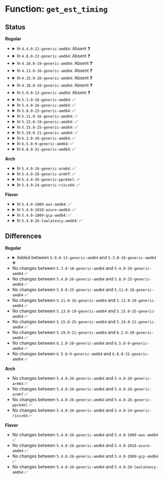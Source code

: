 # Function: <code>get_est_timing</code>

## Status
<b>Regular</b>
<ul>
<li>
<details>
<summary>In <code>4.4.0-21-generic-amd64</code>: Absent ❓</summary>

```json
{
  "name": "get_est_timing",
  "collision_type": "Unique Static",
  "inline_type": "Full",
  "funcs": [
    {
      "addr": 18446744071583496544,
      "name": "get_est_timing",
      "external": false,
      "loc": "drivers/video/fbdev/core/fbmon.c:409",
      "file": "drivers/video/fbdev/core/fbmon.c",
      "inline": "not declared, inlined",
      "caller_inline": [
        "drivers/video/fbdev/core/fbmon.c:fb_create_modedb"
      ],
      "caller_func": []
    }
  ],
  "symbols": []
}
```
</details>
</li>
<li>
<details>
<summary>In <code>4.8.0-22-generic-amd64</code>: Absent ❓</summary>

```json
{
  "name": "get_est_timing",
  "collision_type": "Unique Static",
  "inline_type": "Full",
  "funcs": [
    {
      "addr": 18446744071583816911,
      "name": "get_est_timing",
      "external": false,
      "loc": "drivers/video/fbdev/core/fbmon.c:409",
      "file": "drivers/video/fbdev/core/fbmon.c",
      "inline": "not declared, inlined",
      "caller_inline": [
        "drivers/video/fbdev/core/fbmon.c:fb_create_modedb"
      ],
      "caller_func": []
    }
  ],
  "symbols": []
}
```
</details>
</li>
<li>
<details>
<summary>In <code>4.10.0-19-generic-amd64</code>: Absent ❓</summary>

```json
{
  "name": "get_est_timing",
  "collision_type": "Unique Static",
  "inline_type": "Full",
  "funcs": [
    {
      "addr": 18446744071583956175,
      "name": "get_est_timing",
      "external": false,
      "loc": "drivers/video/fbdev/core/fbmon.c:409",
      "file": "drivers/video/fbdev/core/fbmon.c",
      "inline": "not declared, inlined",
      "caller_inline": [
        "drivers/video/fbdev/core/fbmon.c:fb_create_modedb"
      ],
      "caller_func": []
    }
  ],
  "symbols": []
}
```
</details>
</li>
<li>
<details>
<summary>In <code>4.13.0-16-generic-amd64</code>: Absent ❓</summary>

```json
{
  "name": "get_est_timing",
  "collision_type": "Unique Static",
  "inline_type": "Full",
  "funcs": [
    {
      "addr": 18446744071584004448,
      "name": "get_est_timing",
      "external": false,
      "loc": "drivers/video/fbdev/core/fbmon.c:409",
      "file": "drivers/video/fbdev/core/fbmon.c",
      "inline": "not declared, inlined",
      "caller_inline": [
        "drivers/video/fbdev/core/fbmon.c:fb_create_modedb"
      ],
      "caller_func": []
    }
  ],
  "symbols": []
}
```
</details>
</li>
<li>
<details>
<summary>In <code>4.15.0-20-generic-amd64</code>: Absent ❓</summary>

```json
{
  "name": "get_est_timing",
  "collision_type": "Unique Static",
  "inline_type": "Full",
  "funcs": [
    {
      "addr": 18446744071584220384,
      "name": "get_est_timing",
      "external": false,
      "loc": "drivers/video/fbdev/core/fbmon.c:409",
      "file": "drivers/video/fbdev/core/fbmon.c",
      "inline": "not declared, inlined",
      "caller_inline": [
        "drivers/video/fbdev/core/fbmon.c:fb_create_modedb"
      ],
      "caller_func": []
    }
  ],
  "symbols": []
}
```
</details>
</li>
<li>
<details>
<summary>In <code>4.18.0-10-generic-amd64</code>: Absent ❓</summary>

```json
{
  "name": "get_est_timing",
  "collision_type": "Unique Static",
  "inline_type": "Full",
  "funcs": [
    {
      "addr": 18446744071584440675,
      "name": "get_est_timing",
      "external": false,
      "loc": "drivers/video/fbdev/core/fbmon.c:409",
      "file": "drivers/video/fbdev/core/fbmon.c",
      "inline": "not declared, inlined",
      "caller_inline": [
        "drivers/video/fbdev/core/fbmon.c:fb_create_modedb"
      ],
      "caller_func": []
    }
  ],
  "symbols": []
}
```
</details>
</li>
<li>
<details>
<summary>In <code>5.0.0-13-generic-amd64</code>: Absent ❓</summary>

```json
{
  "name": "get_est_timing",
  "collision_type": "Unique Static",
  "inline_type": "Full",
  "funcs": [
    {
      "addr": 18446744071584537331,
      "name": "get_est_timing",
      "external": false,
      "loc": "drivers/video/fbdev/core/fbmon.c:409",
      "file": "drivers/video/fbdev/core/fbmon.c",
      "inline": "not declared, inlined",
      "caller_inline": [
        "drivers/video/fbdev/core/fbmon.c:fb_create_modedb"
      ],
      "caller_func": []
    }
  ],
  "symbols": []
}
```
</details>
</li>
<li>
<details>
<summary>In <code>5.3.0-18-generic-amd64</code>: ✅</summary>

```c
int get_est_timing(unsigned char * block, struct fb_videomode * mode)
```

```json
{
  "name": "get_est_timing",
  "collision_type": "Unique Static",
  "inline_type": "No",
  "funcs": [
    {
      "addr": 18446744071584732864,
      "name": "get_est_timing",
      "external": false,
      "loc": "drivers/video/fbdev/core/fbmon.c:409",
      "file": "drivers/video/fbdev/core/fbmon.c",
      "inline": "seen, unknown",
      "caller_inline": [],
      "caller_func": [
        "drivers/video/fbdev/core/fbmon.c:fb_create_modedb"
      ]
    }
  ],
  "symbols": [
    {
      "addr": 18446744071584732864,
      "name": "get_est_timing",
      "section": ".text",
      "bind": "STB_LOCAL",
      "size": 1671
    }
  ]
}
```
</details>
</li>
<li>
<details>
<summary>In <code>5.4.0-26-generic-amd64</code>: ✅</summary>

```c
int get_est_timing(unsigned char * block, struct fb_videomode * mode)
```

```json
{
  "name": "get_est_timing",
  "collision_type": "Unique Static",
  "inline_type": "No",
  "funcs": [
    {
      "addr": 18446744071584868448,
      "name": "get_est_timing",
      "external": false,
      "loc": "drivers/video/fbdev/core/fbmon.c:409",
      "file": "drivers/video/fbdev/core/fbmon.c",
      "inline": "seen, unknown",
      "caller_inline": [],
      "caller_func": [
        "drivers/video/fbdev/core/fbmon.c:fb_create_modedb"
      ]
    }
  ],
  "symbols": [
    {
      "addr": 18446744071584868448,
      "name": "get_est_timing",
      "section": ".text",
      "bind": "STB_LOCAL",
      "size": 1671
    }
  ]
}
```
</details>
</li>
<li>
<details>
<summary>In <code>5.8.0-25-generic-amd64</code>: ✅</summary>

```c
int get_est_timing(unsigned char * block, struct fb_videomode * mode)
```

```json
{
  "name": "get_est_timing",
  "collision_type": "Unique Static",
  "inline_type": "No",
  "funcs": [
    {
      "addr": 18446744071585565888,
      "name": "get_est_timing",
      "external": false,
      "loc": "drivers/video/fbdev/core/fbmon.c:409",
      "file": "drivers/video/fbdev/core/fbmon.c",
      "inline": "seen, unknown",
      "caller_inline": [],
      "caller_func": [
        "drivers/video/fbdev/core/fbmon.c:fb_create_modedb"
      ]
    }
  ],
  "symbols": [
    {
      "addr": 18446744071585565888,
      "name": "get_est_timing",
      "section": ".text",
      "bind": "STB_LOCAL",
      "size": 1671
    }
  ]
}
```
</details>
</li>
<li>
<details>
<summary>In <code>5.11.0-16-generic-amd64</code>: ✅</summary>

```c
int get_est_timing(unsigned char * block, struct fb_videomode * mode)
```

```json
{
  "name": "get_est_timing",
  "collision_type": "Unique Static",
  "inline_type": "No",
  "funcs": [
    {
      "addr": 18446744071585699632,
      "name": "get_est_timing",
      "external": false,
      "loc": "drivers/video/fbdev/core/fbmon.c:409",
      "file": "drivers/video/fbdev/core/fbmon.c",
      "inline": "seen, unknown",
      "caller_inline": [],
      "caller_func": [
        "drivers/video/fbdev/core/fbmon.c:fb_create_modedb"
      ]
    }
  ],
  "symbols": [
    {
      "addr": 18446744071585699632,
      "name": "get_est_timing",
      "section": ".text",
      "bind": "STB_LOCAL",
      "size": 1671
    }
  ]
}
```
</details>
</li>
<li>
<details>
<summary>In <code>5.13.0-19-generic-amd64</code>: ✅</summary>

```c
int get_est_timing(unsigned char * block, struct fb_videomode * mode)
```

```json
{
  "name": "get_est_timing",
  "collision_type": "Unique Static",
  "inline_type": "No",
  "funcs": [
    {
      "addr": 18446744071585579872,
      "name": "get_est_timing",
      "external": false,
      "loc": "drivers/video/fbdev/core/fbmon.c:409",
      "file": "drivers/video/fbdev/core/fbmon.c",
      "inline": "seen, unknown",
      "caller_inline": [],
      "caller_func": [
        "drivers/video/fbdev/core/fbmon.c:fb_create_modedb"
      ]
    }
  ],
  "symbols": [
    {
      "addr": 18446744071585579872,
      "name": "get_est_timing",
      "section": ".text",
      "bind": "STB_LOCAL",
      "size": 1671
    }
  ]
}
```
</details>
</li>
<li>
<details>
<summary>In <code>5.15.0-25-generic-amd64</code>: ✅</summary>

```c
int get_est_timing(unsigned char * block, struct fb_videomode * mode)
```

```json
{
  "name": "get_est_timing",
  "collision_type": "Unique Static",
  "inline_type": "No",
  "funcs": [
    {
      "addr": 18446744071586053872,
      "name": "get_est_timing",
      "external": false,
      "loc": "drivers/video/fbdev/core/fbmon.c:409",
      "file": "drivers/video/fbdev/core/fbmon.c",
      "inline": "seen, unknown",
      "caller_inline": [],
      "caller_func": [
        "drivers/video/fbdev/core/fbmon.c:fb_create_modedb"
      ]
    }
  ],
  "symbols": [
    {
      "addr": 18446744071586053872,
      "name": "get_est_timing",
      "section": ".text",
      "bind": "STB_LOCAL",
      "size": 1671
    }
  ]
}
```
</details>
</li>
<li>
<details>
<summary>In <code>5.19.0-21-generic-amd64</code>: ✅</summary>

```c
int get_est_timing(unsigned char * block, struct fb_videomode * mode)
```

```json
{
  "name": "get_est_timing",
  "collision_type": "Unique Static",
  "inline_type": "No",
  "funcs": [
    {
      "addr": 18446744071587274864,
      "name": "get_est_timing",
      "external": false,
      "loc": "drivers/video/fbdev/core/fbmon.c:409",
      "file": "drivers/video/fbdev/core/fbmon.c",
      "inline": "seen, unknown",
      "caller_inline": [],
      "caller_func": [
        "drivers/video/fbdev/core/fbmon.c:fb_create_modedb"
      ]
    }
  ],
  "symbols": [
    {
      "addr": 18446744071587274864,
      "name": "get_est_timing",
      "section": ".text",
      "bind": "STB_LOCAL",
      "size": 1674
    }
  ]
}
```
</details>
</li>
<li>
<details>
<summary>In <code>6.2.0-20-generic-amd64</code>: ✅</summary>

```c
int get_est_timing(unsigned char * block, struct fb_videomode * mode)
```

```json
{
  "name": "get_est_timing",
  "collision_type": "Unique Static",
  "inline_type": "No",
  "funcs": [
    {
      "addr": 18446744071588513616,
      "name": "get_est_timing",
      "external": false,
      "loc": "drivers/video/fbdev/core/fbmon.c:409",
      "file": "drivers/video/fbdev/core/fbmon.c",
      "inline": "seen, unknown",
      "caller_inline": [],
      "caller_func": [
        "drivers/video/fbdev/core/fbmon.c:fb_create_modedb"
      ]
    }
  ],
  "symbols": [
    {
      "addr": 18446744071588513616,
      "name": "get_est_timing",
      "section": ".text",
      "bind": "STB_LOCAL",
      "size": 1674
    }
  ]
}
```
</details>
</li>
<li>
<details>
<summary>In <code>6.5.0-9-generic-amd64</code>: ✅</summary>

```c
int get_est_timing(unsigned char * block, struct fb_videomode * mode)
```

```json
{
  "name": "get_est_timing",
  "collision_type": "Unique Static",
  "inline_type": "No",
  "funcs": [
    {
      "addr": 18446744071588792160,
      "name": "get_est_timing",
      "external": false,
      "loc": "drivers/video/fbdev/core/fbmon.c:409",
      "file": "drivers/video/fbdev/core/fbmon.c",
      "inline": "seen, unknown",
      "caller_inline": [],
      "caller_func": [
        "drivers/video/fbdev/core/fbmon.c:fb_create_modedb"
      ]
    }
  ],
  "symbols": [
    {
      "addr": 18446744071588792160,
      "name": "get_est_timing",
      "section": ".text",
      "bind": "STB_LOCAL",
      "size": 1674
    }
  ]
}
```
</details>
</li>
<li>
<details>
<summary>In <code>6.8.0-31-generic-amd64</code>: ✅</summary>

```c
int get_est_timing(unsigned char * block, struct fb_videomode * mode)
```

```json
{
  "name": "get_est_timing",
  "collision_type": "Unique Static",
  "inline_type": "No",
  "funcs": [
    {
      "addr": 18446744071589101712,
      "name": "get_est_timing",
      "external": false,
      "loc": "drivers/video/fbdev/core/fbmon.c:409",
      "file": "drivers/video/fbdev/core/fbmon.c",
      "inline": "seen, unknown",
      "caller_inline": [],
      "caller_func": [
        "drivers/video/fbdev/core/fbmon.c:fb_create_modedb"
      ]
    }
  ],
  "symbols": [
    {
      "addr": 18446744071589101712,
      "name": "get_est_timing",
      "section": ".text",
      "bind": "STB_LOCAL",
      "size": 1674
    }
  ]
}
```
</details>
</li>
</ul>
<b>Arch</b>
<ul>
<li>
<details>
<summary>In <code>5.4.0-26-generic-arm64</code>: ✅</summary>

```c
int get_est_timing(unsigned char * block, struct fb_videomode * mode)
```

```json
{
  "name": "get_est_timing",
  "collision_type": "Unique Static",
  "inline_type": "No",
  "funcs": [
    {
      "addr": 18446603336497263304,
      "name": "get_est_timing",
      "external": false,
      "loc": "drivers/video/fbdev/core/fbmon.c:409",
      "file": "drivers/video/fbdev/core/fbmon.c",
      "inline": "seen, unknown",
      "caller_inline": [],
      "caller_func": [
        "drivers/video/fbdev/core/fbmon.c:fb_create_modedb"
      ]
    }
  ],
  "symbols": [
    {
      "addr": 18446603336497263304,
      "name": "get_est_timing",
      "section": ".text",
      "bind": "STB_LOCAL",
      "size": 1048
    }
  ]
}
```
</details>
</li>
<li>
<details>
<summary>In <code>5.4.0-26-generic-armhf</code>: ✅</summary>

```c
int get_est_timing(unsigned char * block, struct fb_videomode * mode)
```

```json
{
  "name": "get_est_timing",
  "collision_type": "Unique Static",
  "inline_type": "No",
  "funcs": [
    {
      "addr": 3230441012,
      "name": "get_est_timing",
      "external": false,
      "loc": "drivers/video/fbdev/core/fbmon.c:409",
      "file": "drivers/video/fbdev/core/fbmon.c",
      "inline": "seen, unknown",
      "caller_inline": [],
      "caller_func": [
        "drivers/video/fbdev/core/fbmon.c:fb_create_modedb"
      ]
    }
  ],
  "symbols": [
    {
      "addr": 3230441012,
      "name": "get_est_timing",
      "section": ".text",
      "bind": "STB_LOCAL",
      "size": 1032
    }
  ]
}
```
</details>
</li>
<li>
<details>
<summary>In <code>5.4.0-26-generic-ppc64el</code>: ✅</summary>

```c
int get_est_timing(unsigned char * block, struct fb_videomode * mode)
```

```json
{
  "name": "get_est_timing",
  "collision_type": "Unique Static",
  "inline_type": "No",
  "funcs": [
    {
      "addr": 13835058055291241600,
      "name": "get_est_timing",
      "external": false,
      "loc": "drivers/video/fbdev/core/fbmon.c:409",
      "file": "drivers/video/fbdev/core/fbmon.c",
      "inline": "seen, unknown",
      "caller_inline": [],
      "caller_func": [
        "drivers/video/fbdev/core/fbmon.c:fb_create_modedb"
      ]
    }
  ],
  "symbols": [
    {
      "addr": 13835058055291241600,
      "name": "get_est_timing",
      "section": ".text",
      "bind": "STB_LOCAL",
      "size": 1620
    }
  ]
}
```
</details>
</li>
<li>
<details>
<summary>In <code>5.4.0-24-generic-riscv64</code>: ✅</summary>

```c
int get_est_timing(unsigned char * block, struct fb_videomode * mode)
```

```json
{
  "name": "get_est_timing",
  "collision_type": "Unique Static",
  "inline_type": "No",
  "funcs": [
    {
      "addr": 18446743936275798734,
      "name": "get_est_timing",
      "external": false,
      "loc": "drivers/video/fbdev/core/fbmon.c:409",
      "file": "drivers/video/fbdev/core/fbmon.c",
      "inline": "seen, unknown",
      "caller_inline": [],
      "caller_func": [
        "drivers/video/fbdev/core/fbmon.c:fb_create_modedb"
      ]
    }
  ],
  "symbols": [
    {
      "addr": 18446743936275798734,
      "name": "get_est_timing",
      "section": ".text",
      "bind": "STB_LOCAL",
      "size": 1244
    }
  ]
}
```
</details>
</li>
</ul>
<b>Flavor</b>
<ul>
<li>
<details>
<summary>In <code>5.4.0-1009-aws-amd64</code>: ✅</summary>

```c
int get_est_timing(unsigned char * block, struct fb_videomode * mode)
```

```json
{
  "name": "get_est_timing",
  "collision_type": "Unique Static",
  "inline_type": "No",
  "funcs": [
    {
      "addr": 18446744071584819632,
      "name": "get_est_timing",
      "external": false,
      "loc": "drivers/video/fbdev/core/fbmon.c:409",
      "file": "drivers/video/fbdev/core/fbmon.c",
      "inline": "seen, unknown",
      "caller_inline": [],
      "caller_func": [
        "drivers/video/fbdev/core/fbmon.c:fb_create_modedb"
      ]
    }
  ],
  "symbols": [
    {
      "addr": 18446744071584819632,
      "name": "get_est_timing",
      "section": ".text",
      "bind": "STB_LOCAL",
      "size": 1671
    }
  ]
}
```
</details>
</li>
<li>
<details>
<summary>In <code>5.4.0-1010-azure-amd64</code>: ✅</summary>

```c
int get_est_timing(unsigned char * block, struct fb_videomode * mode)
```

```json
{
  "name": "get_est_timing",
  "collision_type": "Unique Static",
  "inline_type": "No",
  "funcs": [
    {
      "addr": 18446744071584750160,
      "name": "get_est_timing",
      "external": false,
      "loc": "drivers/video/fbdev/core/fbmon.c:409",
      "file": "drivers/video/fbdev/core/fbmon.c",
      "inline": "seen, unknown",
      "caller_inline": [],
      "caller_func": [
        "drivers/video/fbdev/core/fbmon.c:fb_create_modedb"
      ]
    }
  ],
  "symbols": [
    {
      "addr": 18446744071584750160,
      "name": "get_est_timing",
      "section": ".text",
      "bind": "STB_LOCAL",
      "size": 1671
    }
  ]
}
```
</details>
</li>
<li>
<details>
<summary>In <code>5.4.0-1009-gcp-amd64</code>: ✅</summary>

```c
int get_est_timing(unsigned char * block, struct fb_videomode * mode)
```

```json
{
  "name": "get_est_timing",
  "collision_type": "Unique Static",
  "inline_type": "No",
  "funcs": [
    {
      "addr": 18446744071584821056,
      "name": "get_est_timing",
      "external": false,
      "loc": "drivers/video/fbdev/core/fbmon.c:409",
      "file": "drivers/video/fbdev/core/fbmon.c",
      "inline": "seen, unknown",
      "caller_inline": [],
      "caller_func": [
        "drivers/video/fbdev/core/fbmon.c:fb_create_modedb"
      ]
    }
  ],
  "symbols": [
    {
      "addr": 18446744071584821056,
      "name": "get_est_timing",
      "section": ".text",
      "bind": "STB_LOCAL",
      "size": 1671
    }
  ]
}
```
</details>
</li>
<li>
<details>
<summary>In <code>5.4.0-26-lowlatency-amd64</code>: ✅</summary>

```c
int get_est_timing(unsigned char * block, struct fb_videomode * mode)
```

```json
{
  "name": "get_est_timing",
  "collision_type": "Unique Static",
  "inline_type": "No",
  "funcs": [
    {
      "addr": 18446744071584926128,
      "name": "get_est_timing",
      "external": false,
      "loc": "drivers/video/fbdev/core/fbmon.c:409",
      "file": "drivers/video/fbdev/core/fbmon.c",
      "inline": "seen, unknown",
      "caller_inline": [],
      "caller_func": [
        "drivers/video/fbdev/core/fbmon.c:fb_create_modedb"
      ]
    }
  ],
  "symbols": [
    {
      "addr": 18446744071584926128,
      "name": "get_est_timing",
      "section": ".text",
      "bind": "STB_LOCAL",
      "size": 1671
    }
  ]
}
```
</details>
</li>
</ul>

## Differences
<b>Regular</b>
<ul>
<li>
<details>
<summary>Added between <code>5.0.0-13-generic-amd64</code> and <code>5.3.0-18-generic-amd64</code> ➕</summary>

```c
int get_est_timing(unsigned char * block, struct fb_videomode * mode)
```
</details>
</li>
<li>
No changes between <code>5.3.0-18-generic-amd64</code> and <code>5.4.0-26-generic-amd64</code> ✅
</li>
<li>
No changes between <code>5.4.0-26-generic-amd64</code> and <code>5.8.0-25-generic-amd64</code> ✅
</li>
<li>
No changes between <code>5.8.0-25-generic-amd64</code> and <code>5.11.0-16-generic-amd64</code> ✅
</li>
<li>
No changes between <code>5.11.0-16-generic-amd64</code> and <code>5.13.0-19-generic-amd64</code> ✅
</li>
<li>
No changes between <code>5.13.0-19-generic-amd64</code> and <code>5.15.0-25-generic-amd64</code> ✅
</li>
<li>
No changes between <code>5.15.0-25-generic-amd64</code> and <code>5.19.0-21-generic-amd64</code> ✅
</li>
<li>
No changes between <code>5.19.0-21-generic-amd64</code> and <code>6.2.0-20-generic-amd64</code> ✅
</li>
<li>
No changes between <code>6.2.0-20-generic-amd64</code> and <code>6.5.0-9-generic-amd64</code> ✅
</li>
<li>
No changes between <code>6.5.0-9-generic-amd64</code> and <code>6.8.0-31-generic-amd64</code> ✅
</li>
</ul>
<b>Arch</b>
<ul>
<li>
No changes between <code>5.4.0-26-generic-amd64</code> and <code>5.4.0-26-generic-arm64</code> ✅
</li>
<li>
No changes between <code>5.4.0-26-generic-amd64</code> and <code>5.4.0-26-generic-armhf</code> ✅
</li>
<li>
No changes between <code>5.4.0-26-generic-amd64</code> and <code>5.4.0-26-generic-ppc64el</code> ✅
</li>
<li>
No changes between <code>5.4.0-26-generic-amd64</code> and <code>5.4.0-24-generic-riscv64</code> ✅
</li>
</ul>
<b>Flavor</b>
<ul>
<li>
No changes between <code>5.4.0-26-generic-amd64</code> and <code>5.4.0-1009-aws-amd64</code> ✅
</li>
<li>
No changes between <code>5.4.0-26-generic-amd64</code> and <code>5.4.0-1010-azure-amd64</code> ✅
</li>
<li>
No changes between <code>5.4.0-26-generic-amd64</code> and <code>5.4.0-1009-gcp-amd64</code> ✅
</li>
<li>
No changes between <code>5.4.0-26-generic-amd64</code> and <code>5.4.0-26-lowlatency-amd64</code> ✅
</li>
</ul>
